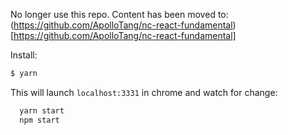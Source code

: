 No longer use this repo. Content has been moved to: 
(https://github.com/ApolloTang/nc-react-fundamental)[https://github.com/ApolloTang/nc-react-fundamental]

Install:

```bash
$ yarn
```


This will launch `localhost:3331` in chrome and watch for change:

```bash
  yarn start
  npm start
```











